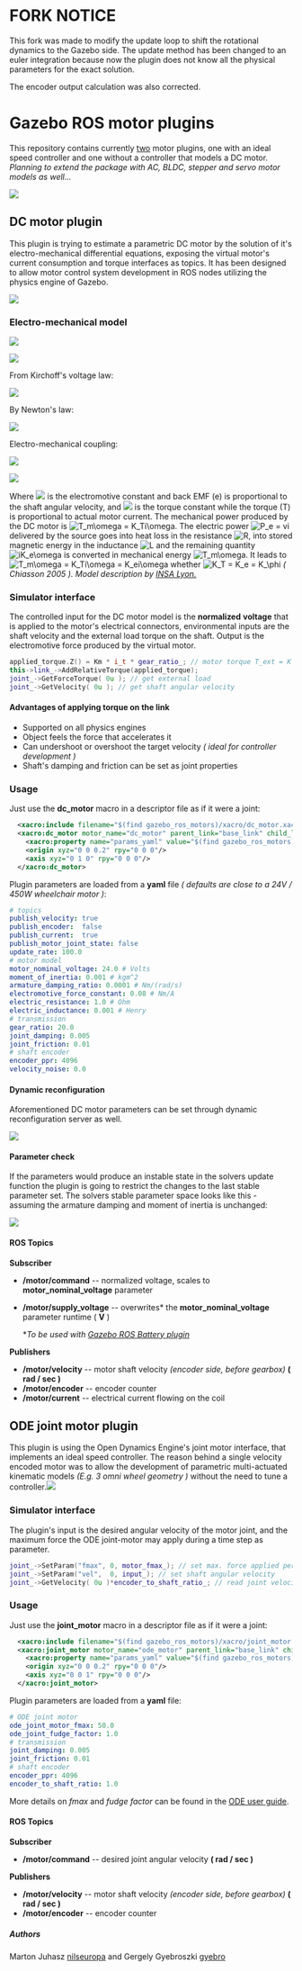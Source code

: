 # FORK NOTICE
This fork was made to modify the update loop to shift the rotational dynamics to the Gazebo side. The update method has been changed to an euler integration because now the plugin does not know all the physical parameters for the exact solution.

The encoder output calculation was also corrected.

# Gazebo ROS motor plugins

This repository contains currently <u>two</u> motor plugins, one with an ideal speed controller and one without a controller that models a DC motor. *Planning to extend the package with AC, BLDC, stepper and servo motor models as well...*

![](doc/plugins.png)

## DC motor plugin

This plugin is trying to estimate a parametric DC motor by the solution of it's electro-mechanical differential equations, exposing the virtual motor's current consumption and torque interfaces as topics. It has been designed to allow motor control system development in ROS nodes utilizing the physics engine of Gazebo.

![](doc/dc_curves.png)

### Electro-mechanical model

![](doc/MCC.png)

![](doc/variables.png)

From Kirchoff's voltage law:

![](doc/kirchoff.svg)

By Newton's law:

![](doc/newton.svg)

Electro-mechanical coupling:

![](doc/back_emf.svg)

![](doc/torque.svg)

Where ![](doc/ke.svg) is the electromotive constant and back EMF (e) is proportional to the shaft angular velocity, and ![](doc/kt.svg) is the torque constant while the torque (T) is proportional to actual motor current. The mechanical power produced by the DC motor is ![T_m\omega = K_Ti\omega](doc/mech_pwr.svg). The electric power ![P_e = vi](doc/elec_pwr.svg) delivered by the source goes into heat loss in the resistance ![R](doc/res.svg), into stored magnetic energy in the inductance ![L](doc/ind.svg) and the remaining quantity ![iK_e\omega](doc/rem.svg) is converted in mechanical energy ![T_m\omega](doc/mech_en.svg). It leads to ![T_m\omega = K_Ti\omega = K_ei\omega](doc/teq.svg) whether ![K_T = K_e = K_\phi](doc/keq.svg) *( Chiasson 2005 ).* *Model description by [INSA Lyon.](http://www.ctrl-elec.fr/en/ctrl-elec/motor-control/dc-motor-control/84-2/)*

### Simulator interface

The controlled input for the DC motor model is the **normalized** **voltage** that is applied to the motor's electrical connectors, environmental inputs are the shaft velocity and the external load torque on the shaft. Output is the electromotive force produced by the virtual motor.

```c++
applied_torque.Z() = Km * i_t * gear_ratio_; // motor torque T_ext = K * i * n_gear
this->link_->AddRelativeTorque(applied_torque);
joint_->GetForceTorque( 0u ); // get external load
joint_->GetVelocity( 0u ); // get shaft angular velocity
```

#### Advantages of applying torque on the link

- Supported on all physics engines
- Object feels the force that accelerates it
- Can undershoot or overshoot the target velocity *( ideal for controller development )*
- Shaft's damping and friction can be set as joint properties

### Usage

Just use the **dc_motor** macro in a descriptor file as if it were a joint:

```xml
  <xacro:include filename="$(find gazebo_ros_motors)/xacro/dc_motor.xacro"/>
  <xacro:dc_motor motor_name="dc_motor" parent_link="base_link" child_link="wheel_link">
    <xacro:property name="params_yaml" value="$(find gazebo_ros_motors)/params/dc_motor.yaml"/>
    <origin xyz="0 0 0.2" rpy="0 0 0"/>
    <axis xyz="0 1 0" rpy="0 0 0"/>
  </xacro:dc_motor>
```

Plugin parameters are loaded from a **yaml** file *( defaults are close to a 24V / 450W wheelchair motor )*:

```yaml
# topics
publish_velocity: true
publish_encoder:  false
publish_current:  true
publish_motor_joint_state: false
update_rate: 100.0
# motor model
motor_nominal_voltage: 24.0 # Volts
moment_of_inertia: 0.001 # kgm^2
armature_damping_ratio: 0.0001 # Nm/(rad/s)
electromotive_force_constant: 0.08 # Nm/A
electric_resistance: 1.0 # Ohm
electric_inductance: 0.001 # Henry
# transmission
gear_ratio: 20.0
joint_damping: 0.005
joint_friction: 0.01
# shaft encoder
encoder_ppr: 4096
velocity_noise: 0.0
```

#### Dynamic reconfiguration

Aforementioned DC motor parameters can be set through dynamic reconfiguration server as well.

![](doc/noise.gif)

#### Parameter check

If the parameters would produce an instable state in the solvers update function the plugin is going to restrict the changes to the last stable parameter set. The solvers stable parameter space looks like this - assuming the armature damping and moment of inertia is unchanged:

![](doc/dc_plugin_stable.png) 



#### ROS Topics

**Subscriber**

- **/motor/command**  -- normalized voltage, scales to **motor_nominal_voltage** parameter

- **/motor/supply_voltage** -- overwrites* the **motor_nominal_voltage** parameter runtime ( **V** )

  **To be used with [Gazebo ROS Battery plugin](https://github.com/nilseuropa/gazebo_ros_battery)*

**Publishers**

- **/motor/velocity** -- motor shaft velocity *(encoder side, before gearbox)* **( rad / sec )**
- **/motor/encoder** -- encoder counter 
- **/motor/current** -- electrical current flowing on the coil



## ODE joint motor plugin

This plugin is using the Open Dynamics Engine's joint motor interface, that implements an ideal speed controller. The reason behind a single velocity encoded motor was to allow the development of parametric multi-actuated kinematic models *(E.g. 3 omni wheel geometry )* without the need to tune a controller.![](doc/ode_controlled.png)

### Simulator interface

The plugin's input is the desired angular velocity of the motor joint, and the maximum force the ODE joint-motor may apply during a time step as parameter. 

```c++
joint_->SetParam("fmax", 0, motor_fmax_); // set max. force applied per time step
joint_->SetParam("vel",  0, input_); // set shaft angular velocity 
joint_->GetVelocity( 0u )*encoder_to_shaft_ratio_; // read joint velocity 
```

### Usage

Just use the **joint_motor** macro in a descriptor file as if it were a joint:

```xml
  <xacro:include filename="$(find gazebo_ros_motors)/xacro/joint_motor.xacro"/>
  <xacro:joint_motor motor_name="ode_motor" parent_link="base_link" child_link="wheel_link">
    <xacro:property name="params_yaml" value="$(find gazebo_ros_motors)/params/joint_motor.yaml"/>
    <origin xyz="0 0 0.2" rpy="0 0 0"/>
    <axis xyz="0 0 1" rpy="0 0 0"/>
  </xacro:joint_motor>
```

Plugin parameters are loaded from a **yaml** file:

```yaml
# ODE joint motor
ode_joint_motor_fmax: 50.0
ode_joint_fudge_factor: 1.0
# transmission
joint_damping: 0.005
joint_friction: 0.01
# shaft encoder
encoder_ppr: 4096
encoder_to_shaft_ratio: 1.0
```

More details on *fmax* and *fudge factor* can be found in the [ODE user guide](https://ode.org/ode-latest-userguide.html#sec_7_5_0). 

#### ROS Topics

**Subscriber**

- **/motor/command**  -- desired joint angular velocity **( rad / sec )**

**Publishers**

- **/motor/velocity** -- motor shaft velocity *(encoder side, before gearbox)* **( rad / sec )**
- **/motor/encoder** -- encoder counter 



##### Authors

Marton Juhasz [nilseuropa](https://github.com/nilseuropa) and Gergely Gyebroszki [gyebro](https://github.com/Gyebro)
